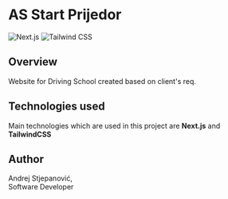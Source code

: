 # AS Start Prijedor
![Next.js](https://img.shields.io/badge/Next.js-000000?logo=next.js&logoColor=white)
![Tailwind CSS](https://img.shields.io/badge/Tailwind%20CSS-38B2AC?logo=tailwind-css&logoColor=white)

## Overview
Website for Driving School created based on client's req.

## Technologies used
Main technologies which are used in this project are **Next.js** and **TailwindCSS**

## Author  
Andrej Stjepanović,  
Software Developer
